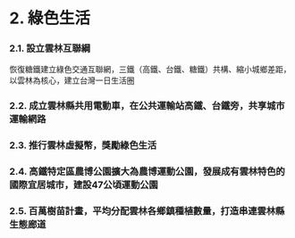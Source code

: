 # 2. 綠色生活

### 2.1. 設立雲林互聯綱

恢復糖鐵建立綠色交通互聯網，三鐵（高鐵、台鐵、糖鐵）共構、縮小城鄉差距，以雲林為核心，建立台灣一日生活圈

### 2.2. 成立雲林縣共用電動車，在公共運輸站高鐵、台鐵旁，共享城市運輸網路

### 2.3. 推行雲林虛擬幣，獎勵綠色生活

### 2.4. 高鐵特定區農博公園擴大為農博運動公園，發展成有雲林特色的國際宜居城市，建設47公頃運動公園

### 2.5. 百萬樹苗計畫，平均分配雲林各鄉鎮種植數量，打造串連雲林縣生態廊道


